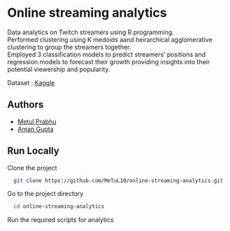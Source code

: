 
# Online streaming analytics

Data analytics on Twitch streamers using R programming.  
Performed clustering using K medoids aand heirarchical agglomerative clustering to group the streamers together.  
Employed 3 classification models to predict streamers’ positions and regression models to forecast their
growth providing insights into their potential viewership and popularity.  

Dataset : [Kaggle](https://www.kaggle.com/datasets/aayushmishra1512/twitchdata)
## Authors

- [Metul Prabhu](https://www.github.com/MeTuL10)
- [Aman Gupta](https://github.com/metal0bird)


## Run Locally

Clone the project

```bash
  git clone https://github.com/MeTuL10/online-streaming-analytics.git
```

Go to the project directory

```bash
  cd online-streaming-analytics
```

Run the required scripts for analytics

